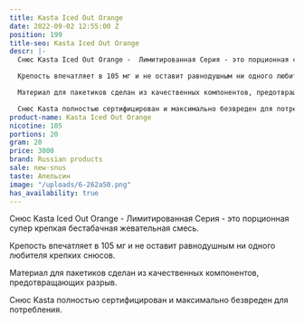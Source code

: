 ```yaml
---
title: Kasta Iced Out Orange
date: 2022-09-02 12:55:00 Z
position: 199
title-seo: Kasta Iced Out Orange
descr: |-
  Снюс Kasta Iced Out Orange -  Лимитированная Серия - это порционная супер крепкая бестабачная жевательная смесь.

  Крепость впечатляет в 105 мг и не оставит равнодушным ни одного любителя крепких снюсов.

  Материал для пакетиков сделан из качественных компонентов, предотвращающих разрыв.

  Снюс Kasta полностью сертифицирован и максимально безвреден для потребления.
product-name: Kasta Iced Out Orange
nicotine: 105
portions: 20
gram: 20
price: 3000
brand: Russian products
sale: new-snus
taste: Апельсин
image: "/uploads/6-262a50.png"
has_availability: true
---
```


Снюс Kasta Iced Out Orange -  Лимитированная Серия - это порционная супер крепкая бестабачная жевательная смесь.

Крепость впечатляет в 105 мг и не оставит равнодушным ни одного любителя крепких снюсов.

Материал для пакетиков сделан из качественных компонентов, предотвращающих разрыв.

Снюс Kasta полностью сертифицирован и максимально безвреден для потребления.